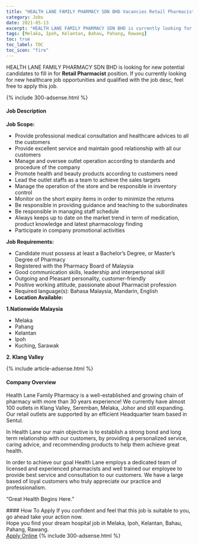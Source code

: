 ```yaml
---
title: "HEALTH LANE FAMILY PHARMACY SDN BHD Vacancies Retail Pharmacist" 
category: Jobs 
date: 2021-05-13 
excerpt: "HEALTH LANE FAMILY PHARMACY SDN BHD is currently looking for suitable person to fill in the Retail Pharmacist which positioned at Melaka, Ipoh, Kelantan, Bahau, Pahang, Rawang" 
tags: [Melaka, Ipoh, Kelantan, Bahau, Pahang, Rawang] 
toc: true 
toc_label: TOC 
toc_icon: "fire" 
--- 
```


<p>HEALTH LANE FAMILY PHARMACY SDN BHD is looking for new potential candidates to fill in for <b>Retail Pharmacist</b> position. If you currently looking for new healthcare job opportunities and qualified with the job desc, feel free to apply this job.
</p>{% include 300-adsense.html %} 
<div><div><h4>Job Description</h4></div><div><div><span><div><p><strong>Job Scope:</strong></p><ul><li>Provide professional medical consultation and healthcare advices to all the customers</li><li>Provide excellent service and maintain good relationship with all our customers</li><li>Manage and oversee outlet operation according to standards and procedure of the company</li><li>Promote health and beauty products according to customers need</li><li>Lead the outlet staffs as a team to achieve the sales targets</li><li>Manage the operation of the store and be responsible in inventory control</li><li>Monitor on the short expiry items in order to minimize the returns</li><li>Be responsible in providing guidance and teaching to the subordinates&#160;</li><li>Be responsible in managing staff schedule</li><li>Always keeps up to date on the market trend in term of medication, product knowledge and latest pharmacology finding</li><li>Participate in company promotional activities</li></ul><p><strong>Job Requirements:</strong></p><ul><li>Candidate must possess at least a Bachelor&#8217;s Degree, or Master&#8217;s Degree of Pharmacy</li><li>Registered with the Pharmacy Board of Malaysia</li><li>Good communication skills, leadership and interpersonal skill</li><li>Outgoing and Pleasant personality, customer-friendly</li><li>Positive working attitude, passionate about Pharmacist profession</li><li>Required language(s): Bahasa Malaysia, Mandarin, English</li><li><strong>Location Available:&#160;</strong></li></ul><p><strong>1.Nationwide Malaysia</strong></p><ul><li>Melaka</li><li>Pahang</li><li>Kelantan&#160;</li><li>Ipoh&#160;</li><li>Kuching, Sarawak&#160;</li></ul><p><strong>2. Klang Valley</strong></p></div></span></div></div></div> 
{% include article-adsense.html %} 
<div><div><h4>Company Overview</h4></div><div><div><span><div><p>Health Lane Family Pharmacy is a well-established and growing chain of pharmacy with more than 30 years experience! We currently have almost 100 outlets in Klang Valley, Seremban, Melaka, Johor and still expanding. Our retail outlets are supported by an efficient Headquarter team based in Sentul.</p><p>In Health Lane our main objective is to establish a strong bond and long term relationship with our customers, by providing a personalized service, caring advice, and recommending products to help them achieve great health.</p><p>In order to achieve our goal Health Lane employs a dedicated team of licensed and experienced pharmacists and well trained our employee to provide best service and consultation to our customers. We have a large based of loyal customers who truly appreciate our practice and professionalism.</p><p>&#8220;Great Health Begins Here.&#8221;</p></div></span></div></div></div> 
#### How To Apply 
If you confident and feel that this job is suitable to you, go ahead take your action now. <br/> 
Hope you find your dream hospital job in Melaka, Ipoh, Kelantan, Bahau, Pahang, Rawang. <br/> 
<a href="https://www.jobstreet.com.my/en/job/retail-pharmacist-4566733?jobId=jobstreet-my-job-4566733" class="btn btn--warning" target="_blank" rel="nofollow noopenner">Apply Online</a> 
{% include 300-adsense.html %} 